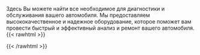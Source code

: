 Здесь Вы можете найти все необходимое для диагностики и обслуживания вашего автомобиля. Мы предоставляем высококачественное и надежное оборудование, которое поможет вам провести быстрый и эффективный анализ и ремонт вашего автомобиля.
{{< rawhtml >}}
<script type="text/javascript" src="https://suitecall.com:8980/static/script.js" async id="scw-63hsuwee8" data-token="057aaa41f025bced24d0a6c5dda028de" data-position="right"  data-color="cyan"  data-widgettype="0" ></script>
{{< /rawhtml >}}
